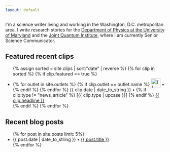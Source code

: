 ```yaml
---
layout: default
---
```

I'm a science writer living and working in the Washington, D.C. metropolitan area. I write research stories for the [Department of Physics at the University of Maryland](https://umdphysics.umd.edu) and the [Joint Quantum Institute](http://jqi.umd.edu), where I am currently Senior Science Communicator.

<div class="feature-box">
<h2>Featured recent clips</h2>
<ul>
{% assign sorted = site.clips | sort:"date" | reverse %}
{% for clip in sorted %}
{% if clip.featured == true %}
	<li>
		{% for outlet in site.outlets %}
		{% if clip.outlet == outlet.name %}
		<img style="position:relative;top:6px;" src="{{ outlet.icon }}" width="30px" title="{{ outlet.name }}">
		&bull;
		{% endif %}
		{% endfor %}
  	{{ clip.date | date_to_string }} &bull;
		{% if clip.type != "news_article" %}
		[{{ clip.type | upcase }}]
		{% endif %}
		<a href="{{ clip.address }}" target="_blank">{{ clip.headline }}</a>
	</li>
{% endif %}
{% endfor %}
</ul>
</div>

<div class="blog-box">
<h2>Recent blog posts</h2>
<div class="recent-blogs">
<ul>
{% for post in site.posts limit: 5%}
	<li>
		{{ post.date | date_to_string }} &bull; <a href="{{ post.url }}" class="blog-link-separator">{{ post.title }}</a>
	</li>
{% endfor %}
</ul>
</div>
</div>
